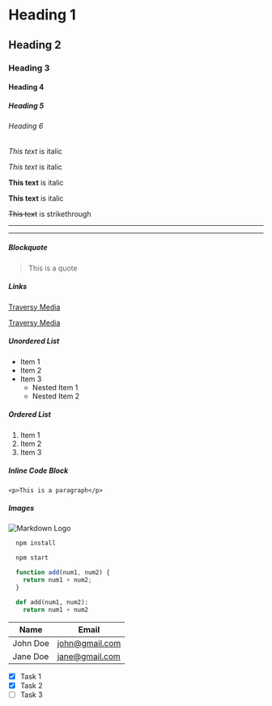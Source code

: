 <!-- Headings -->
# Heading 1
## Heading 2
### Heading 3
#### Heading 4
##### Heading 5
###### Heading 6

<!-- Italics -->
*This text* is italic

_This text_ is italic

<!-- Strong -->
**This text** is italic

__This text__ is italic

<!-- Strikethrough -->
~~This text~~ is strikethrough

<!-- Horizontal Rule -->

---
___

##### Blockquote
<!-- Blockquote -->
> This is a quote

##### Links
<!-- Links -->
[Traversy Media](http://www.traversymedia.com)

[Traversy Media](http://www.traversymedia.com "Traversy Media")

##### Unordered List
<!-- UL -->
* Item 1
* Item 2
* Item 3
  * Nested Item 1
  * Nested Item 2


##### Ordered List
<!-- OL -->
1. Item 1
1. Item 2
1. Item 3

##### Inline Code Block
<!-- Inline Code Block -->
`<p>This is a paragraph</p>`

##### Images
<!-- Images -->
![Markdown Logo](https://markdown-here.com/img/icon256.png)

<!-- Github Markdown -->

<!-- Code Blocks -->
```bash
  npm install

  npm start
```

```javascript
  function add(num1, num2) {
    return num1 + num2;
  }
```

```python
  def add(num1, num2):
    return num1 + num2
```

<!-- Tables -->
| Name     | Email          |
| -------- | -------------- |
| John Doe | john@gmail.com |
| Jane Doe | jane@gmail.com |

<!-- Task List -->
* [x] Task 1
* [x] Task 2
* [ ] Task 3